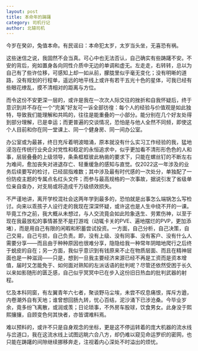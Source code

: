 ```yaml
---
layout: post
title: 本命年的踌躇
category: 司机行记
author: 北辕司机
---
```


今岁在癸卯，兔值本命。有民谣曰：本命犯太岁，太岁当头坐，无喜恐有祸。

这些迷信之说，我固然不会当真。可心中也无法否认，自己确实有些踌躇不安。不安的背后，宛如置身各向同性介质中无边的单调和虚无。左走走，右转转，总以为自己有了些许位移，可感知上却一如从前，朦胧里似乎毫无变化；没有明晰的道路，没有规划的行程单，遥远的地平线上或许有若干五光十色的星体，可我已经有些眼花缭乱，摸不清相对的距离与方位。

而令这份不安更深一层的，或许是我在一次次人际交往的挫折和自我怀疑后，终于意识到并不存在一个“完美”好友可一诉全部彷徨：每个人的经验与价值观是如此独特，导致我们能理解和共鸣的，往往是能重叠的一小部分。能分别在几个好友处得到部分理解，已是幸运；而更普遍的交谈情况，恐怕是与他人全然不同频，即使这个人目前和你在同一堂课上、同一个健身房、同一间办公室。

办公室或为最甚，终日充斥着明波暗涌，原本就没有什么实习工作经验的我，猛地浸泡在传统行业央企对党性和稳定的永恒追求中，似乎更加看不清形形色色的人和事，层层叠叠的上级领导，条条框框彼此枘凿的要求下，只能在螺丝钉的不断左右为难间，愈加丧失对进退存亡、轻重缓急的感知与直觉。仅2022这一年涉及的业务后续要写的检讨，已经屈指难数；其中涉及最有时代感的一次处分，单独配了一份防疫主题的专属点名红头文件；而参与最高规格的一次事故，据说引发了省级单位亲自查办，对支局或将造成千万级绩效损失。

不严谨地讲，离开学校混社会这两年学到最多的，恐怕就是出事怎么端锅怎么写检讨。向来以乖孩子人设行走的我现在深深怀疑，或许这也是人生中绕不开的一课。毕竟工作之前，我大概从未想过，与人交流竟会如此险象迭生、劳累伤神，以至于现在我最放松的事情甚至不是打游戏（动辄卡关的PVE、遍地摆烂的PVP，更加添堵），而是用自己有限的闲暇和积蓄尝试投资。一方面，自己分析，自己决策，自己交易，自己亏损，自己负责。即，没有上级、没有同事、没有客户、没有什么人需要分享——而且由于种种原因也很难分享，隐隐给我一种常年阴暗地爬行之后终于蜕皮的自在；另一方面，我似乎意识到有钱原来不止在物质层面、而且在精神层面也是一种滋润——只是，想到一旦我主要经济来源已经不再是工资而是资本增值，届时又怎能免于、如何面对熟知的左派话语的批判呢？尽管还依然受困于长久以来如影随形的匮乏感，自己似乎冥冥中已在步入这份旧日热血的批判武器的射程。

忆及本科同窗，有左翼青年六七者，聚谈野马尘埃，未尝不叹息痛恨，挥斥方遒，内卷潮外自有天地；谁曾想回肠九转，忧心百结，泥沙涌下已涉沧桑。今毕业岁余，竟多纷飞离散，或润或羡；日论琐事，不外房车股球，饮食男女。此身没于熙熙攘攘，自顾变色何其快者，亦皆谓难料焉。

难以预料的，或许不只是自身观念的坐标，更是这不停运转着的庞大机器的流水线与岔道口，我在这流水线上试图远眺六合八方，却仍难以窥见命运罗织的密网，也只能在踌躇的间隙继续挪移奔走，注视着内心深处不时溢出的烦忧。